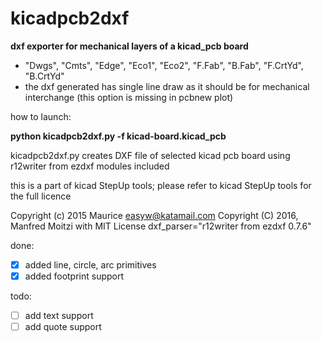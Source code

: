 # kicadpcb2dxf
**dxf exporter for mechanical layers of a kicad_pcb board**
- "Dwgs", "Cmts", "Edge", "Eco1", "Eco2", "F.Fab", "B.Fab", "F.CrtYd", "B.CrtYd"
- the dxf generated has single line draw as it should be for mechanical interchange (this option is missing in pcbnew plot)

how to launch:

**python kicadpcb2dxf.py -f kicad-board.kicad_pcb**

kicadpcb2dxf.py
  creates DXF file of selected kicad pcb board
  using r12writer from ezdxf modules included

  this is a part of kicad StepUp tools; please refer to kicad StepUp tools
  for the full licence

 Copyright (c) 2015 Maurice easyw@katamail.com
 Copyright (C) 2016, Manfred Moitzi with MIT License
 dxf_parser="r12writer from ezdxf 0.7.6"

done:
- [x] added line, circle, arc primitives
- [x] added footprint support
 
todo:
- [ ] add text support
- [ ] add quote support
